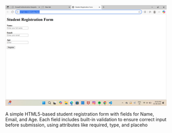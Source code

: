 ![Screenshot](Screenshot%202025-08-02%20213949.png)


A simple HTML5-based student registration form with fields for Name, Email, and Age. Each field includes built-in validation to ensure correct input before submission, using attributes like required, type, and placeho






